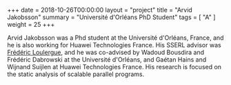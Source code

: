 +++
date = 2018-10-26T00:00:00
layout = "project"
title = "Arvid Jakobsson"
summary = "Université d'Orléans PhD Student"
tags = [ "A" ]
weight = 25
+++

Arvid Jakobsson was a Phd student at the Université d'Orléans, France,
and he is also working for Huawei Technologies France.  His SSERL
advisor was [Frédéric Loulergue](https://frederic.loulergue.eu), and he
was co-advised by Wadoud Bousdira and Frédéric Dabrowski at the
Université d'Orléans, and Gaétan Hains and Wijnand Suijlen at Huawei
Technologies France. His research is focused on the static analysis of
scalable parallel programs.